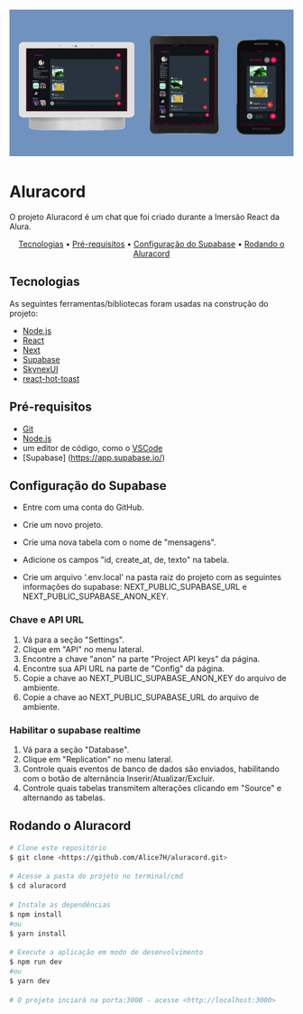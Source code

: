 <h1 align="center">
  <img alt="Aluracord" title="#Aluracord" src="public/images/banner.png" />
</h1>

# Aluracord

O projeto Aluracord é um chat que foi criado durante a Imersão React da Alura.

<p align="center">
 <a href="#tecnologias">Tecnologias</a> • 
 <a href="#pré-requisitos">Pré-requisitos</a> •
 <a href="#configuração-do-supabase">Configuração do Supabase</a> •
 <a href="#rodando-o-aluracord">Rodando o Aluracord</a>
</p>

## Tecnologias

As seguintes ferramentas/bibliotecas foram usadas na construção do projeto:

- [Node.js](https://nodejs.org/en/)
- [React](https://pt-br.reactjs.org/)
- [Next](https://nextjs.org/)
- [Supabase](https://supabase.com)
- [SkynexUI](https://skynexui.dev/)
- [react-hot-toast](https://react-hot-toast.com/)

## Pré-requisitos

- [Git](https://git-scm.com)
- [Node.js](https://nodejs.org/en/)
- um editor de código, como o [VSCode](https://code.visualstudio.com/)
- [Supabase] (https://app.supabase.io/)

## Configuração do Supabase

- Entre com uma conta do GitHub.
- Crie um novo projeto.
- Crie uma nova tabela com o nome de "mensagens".
- Adicione os campos "id, create_at, de, texto" na tabela.

- Crie um arquivo '.env.local' na pasta raiz do projeto com as seguintes informações do supabase: NEXT_PUBLIC_SUPABASE_URL e NEXT_PUBLIC_SUPABASE_ANON_KEY.

### Chave e API URL

1. Vá para a seção "Settings".
2. Clique em "API" no menu lateral.
3. Encontre a chave "anon" na parte "Project API keys" da página.
4. Encontre sua API URL na parte de "Config" da página.
5. Copie a chave ao NEXT_PUBLIC_SUPABASE_ANON_KEY do arquivo de ambiente.
6. Copie a chave ao NEXT_PUBLIC_SUPABASE_URL do arquivo de ambiente.

### Habilitar o supabase realtime

1. Vá para a seção "Database".
2. Clique em "Replication" no menu lateral.
3. Controle quais eventos de banco de dados são enviados, habilitando com o botão de alternância Inserir/Atualizar/Excluir.
4. Controle quais tabelas transmitem alterações clicando em "Source" e alternando as tabelas.

## Rodando o Aluracord

```bash
# Clone este repositório
$ git clone <https://github.com/Alice7H/aluracord.git>

# Acesse a pasta do projeto no terminal/cmd
$ cd aluracord

# Instale as dependências
$ npm install
#ou
$ yarn install

# Execute a aplicação em modo de desenvolvimento
$ npm run dev
#ou
$ yarn dev

# O projeto inciará na porta:3000 - acesse <http://localhost:3000>
```
